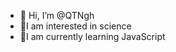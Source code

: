 - 👋 Hi, I’m @QTNgh
- 👀I am interested in science
- 🌱I am currently learning JavaScript

<!---
QTNgh/QTNgh is a ✨ special ✨ repository because its `README.md` (this file) appears on your GitHub profile.
You can click the Preview link to take a look at your changes.
--->
